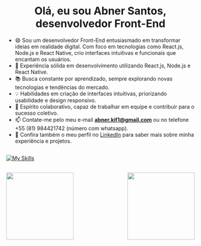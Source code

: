 <h1 align="center">Olá, eu sou Abner Santos, desenvolvedor Front-End</h1>

- 😄 Sou um desenvolvedor Front-End entusiasmado em transformar ideias em realidade digital. Com foco em tecnologias como React.js, Node.js e React Native, crio interfaces intuitivas e funcionais que encantam os usuários.
- 🚀 Experiência sólida em desenvolvimento utilizando React.js, Node.js e React Native.
- 📚 Busca constante por aprendizado, sempre explorando novas tecnologias e tendências do mercado.
- 💡 Habilidades em criação de interfaces intuitivas, priorizando usabilidade e design responsivo.
- 🤝 Espírito colaborativo, capaz de trabalhar em equipe e contribuir para o sucesso coletivo.
- 📫 Contate-me pelo meu e-mail **abner.kif1@gmail.com** ou no telefone +55 (81) 984421742 (número com whatsapp).
- 🔗 Confira também o meu perfil no <a href="https://www.linkedin.com/in/abner-santos-b195b8228/" target="_blank">LinkedIn</a> para saber mais sobre minha experiência e projetos.


##

[![My Skills](https://skillicons.dev/icons?i=html,css,tailwind,styledcomponents,sass,js,ts,react,next,nodejs,nest,prisma,postgres,sqlite,github)](https://skillicons.dev) 
 
 ##
 
 <div style="display: flex; justify-content: space-between;">
 <img height="180em" src="https://github-readme-stats.vercel.app/api?username=KiF1&show_icons=true&theme=dark&include_all_commits=true&count_private=true"/>
 <img height="180em" src="https://github-readme-stats.vercel.app/api/top-langs/?username=KiF1&layout=compact&langs_count=7&theme=dark"/>
</div>

